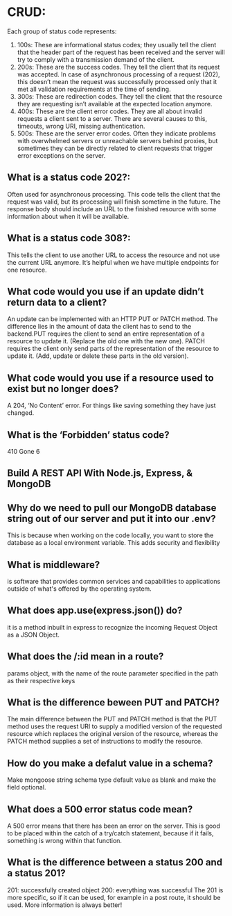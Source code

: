 # CRUD:
 Each group of status code represents:
 1. 100s: These are informational status codes; they usually tell the client that the header part of the request has been received and the server will try to comply with a transmission demand of the client.
 2. 200s: These are the success codes. They tell the client that its request was accepted. In case of asynchronous processing of a request (202), this doesn’t mean the request was successfully processed only that it met all validation requirements at the time of sending.
3. 300s: These are redirection codes. They tell the client that the resource they are requesting isn’t available at the expected location anymore. 
4. 400s: These are the client error codes. They are all about invalid requests a client sent to a server. There are several causes to this, timeouts, wrong URI, missing authentication.
5. 500s: These are the server error codes. Often they indicate problems with overwhelmed servers or unreachable servers behind proxies, but sometimes they can be directly related to client requests that trigger error exceptions on the server. 

## What is a status code 202?:
Often used for asynchronous processing. This code tells the client that the request was valid, but its processing will finish sometime in the future. The response body should include an URL to the finished resource with some information about when it will be available.

## What is a status code 308?:
This tells the client to use another URL to access the resource and not use the current URL anymore. It’s helpful when we have multiple endpoints for one resource.

## What code would you use if an update didn’t return data to a client?
An update can be implemented with an HTTP PUT or PATCH method. The difference lies in the amount of data the client has to send to the backend.PUT requires the client to send an entire representation of a resource to update it. (Replace the old one with the new one).
PATCH requires the client only send parts of the representation of the resource to update it. (Add, update or delete these parts in the old version).

## What code would you use if a resource used to exist but no longer does?
A 204, ‘No Content’ error. For things like saving something they have just changed.

## What is the ‘Forbidden’ status code?
410 Gone 6

## Build A REST API With Node.js, Express, & MongoDB

## Why do we need to pull our MongoDB database string out of our server and put it into our .env?

This is because when working on the code locally, you want to store the database as a local environment variable. This adds security and flexibility

## What is middleware?
is software that provides common services and capabilities to applications outside of what's offered by the operating system.

## What does app.use(express.json()) do?
it is a method inbuilt in express to recognize the incoming Request Object as a JSON Object.

## What does the /:id mean in a route?
params object, with the name of the route parameter specified in the path as their respective keys

## What is the difference beween PUT and PATCH?
The main difference between the PUT and PATCH method is that the PUT method uses the request URI to supply a modified version of the requested resource which replaces the original version of the resource, whereas the PATCH method supplies a set of instructions to modify the resource.

## How do you make a defalut value in a schema?
Make mongoose string schema type default value as blank and make the field optional.

## What does a 500 error status code mean?
A 500 error means that there has been an error on the server. This is good to be placed within the catch of a try/catch statement, because if it fails, something is wrong within that function.

## What is the difference between a status 200 and a status 201?
201: successfully created object 200: everything was successful The 201 is more specific, so if it can be used, for example in a post route, it should be used. More information is always better!